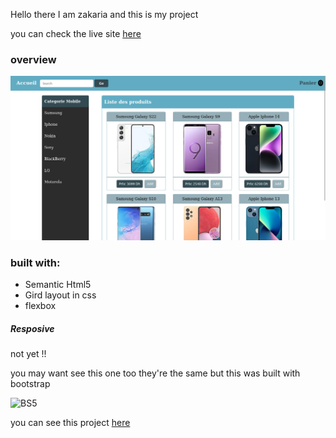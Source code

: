 Hello there 
I am zakaria and this is my project


you can check the live site <a href="https://zakariae111.github.io/store-site/" target="_blank">here</a>


<h3>overview</h3>
<img src="./Screen.png" alt="projetc screen shot">

<h3>built with:</h3>
<ul>
  <li>Semantic Html5</li>
  <li>Gird layout in css</li>
  <li>flexbox</li>
</ul>

<h5>Resposive</h5> not yet !! 

<p>you may want see this one too they're the same but this was built with bootstrap</p>
<img src="https://github.com/zakariae111/store-site-with-BS5/raw/master/Screen.png" alt="BS5">


<p>you can see this project <a href="https://github.com/zakariae111/store-site-with-BS5">here</a></p>
